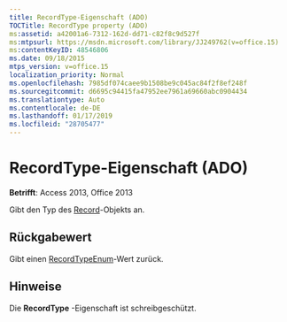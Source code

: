 ```yaml
---
title: RecordType-Eigenschaft (ADO)
TOCTitle: RecordType property (ADO)
ms:assetid: a42001a6-7312-162d-dd71-c82f8c9d527f
ms:mtpsurl: https://msdn.microsoft.com/library/JJ249762(v=office.15)
ms:contentKeyID: 48546806
ms.date: 09/18/2015
mtps_version: v=office.15
localization_priority: Normal
ms.openlocfilehash: 7985df074caee9b1508be9c045ac84f2f8ef248f
ms.sourcegitcommit: d6695c94415fa47952ee7961a69660abc0904434
ms.translationtype: Auto
ms.contentlocale: de-DE
ms.lasthandoff: 01/17/2019
ms.locfileid: "28705477"
---
```

# <a name="recordtype-property-ado"></a>RecordType-Eigenschaft (ADO)


**Betrifft**: Access 2013, Office 2013

Gibt den Typ des [Record](record-object-ado.md)-Objekts an.

## <a name="return-value"></a>Rückgabewert

Gibt einen [RecordTypeEnum](recordtypeenum.md)-Wert zurück.

## <a name="remarks"></a>Hinweise

Die **RecordType** -Eigenschaft ist schreibgeschützt.


